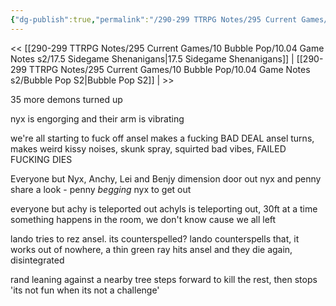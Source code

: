 ```yaml
---
{"dg-publish":true,"permalink":"/290-299 TTRPG Notes/295 Current Games/10 Bubble Pop/10.04 Game Notes s2/18. Le Petit Mort/"}
---
```



<< [[290-299 TTRPG Notes/295 Current Games/10 Bubble Pop/10.04 Game Notes s2/17.5 Sidegame Shenanigans\|17.5 Sidegame Shenanigans]] | [[290-299 TTRPG Notes/295 Current Games/10 Bubble Pop/10.04 Game Notes s2/Bubble Pop S2\|Bubble Pop S2]] |  >>

35 more demons turned up

nyx is engorging and their arm is vibrating

we're all starting to fuck off
ansel makes a fucking BAD DEAL
ansel turns, makes weird kissy noises, skunk spray, squirted bad vibes, FAILED
FUCKING
DIES

Everyone but Nyx, Anchy, Lei and Benjy dimension door out
nyx and penny share a look - penny _begging_ nyx to get out

everyone but achy is teleported out
achyls is teleporting out, 30ft at a time
something happens in the room, we don't know cause we all left

lando tries to rez ansel. its counterspelled? lando counterspells that, it works
out of nowhere, a thin green ray hits ansel and they die again, disintegrated

rand leaning against a nearby tree
steps forward to kill the rest, then stops
'its not fun when its not a challenge'